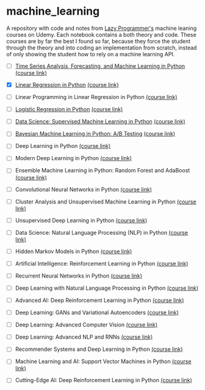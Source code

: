 # machine_learning
A repository with code and notes from [Lazy Programmer's](https://github.com/lazyprogrammer) machine leaning courses on Udemy.
Each notebook contains a both theory and code.
These courses are by far the best I found so far, because they force the student through the theory and into coding an implementation from scratch, instead of only showing the student how to rely on a machine learning API. 

- [ ] [Time Series Analysis, Forecasting, and Machine Learning in Python](https://github.com/ncapek/machine_learning/blob/main/time_series/time_series.ipynb) [(course link)](https://lazyprogrammer.me/new-course-time-series-analysis-forecasting-and-machine-learning-in-python/)

- [X] [Linear Regression in Python](https://github.com/ncapek/machine_learning/blob/main/linear_regression/linear_regression.ipynb) [(course link)](https://deeplearningcourses.com/c/data-science-linear-regression-in-python)

- [ ] Linear Programming in Linear Regression in Python [(course link)](https://deeplearningcourses.com/c/linear-programming-python)

- [ ] [Logistic Regression in Python](https://github.com/ncapek/machine_learning/blob/main/logistic_regression/logistic_regression.ipynb) [(course link)](https://deeplearningcourses.com/c/data-science-logistic-regression-in-python)

- [ ] [Data Science: Supervised Machine Learning in Python](https://github.com/ncapek/machine_learning/blob/main/supervised_learning/supervised_learning.ipynb) [(course link)](https://deeplearningcourses.com/c/data-science-supervised-machine-learning-in-python)

- [ ] [Bayesian Machine Learning in Python: A/B Testing](https://github.com/ncapek/machine_learning/blob/main/bayesian_ML/bayesian_ml.ipynb) [(course link)](https://deeplearningcourses.com/c/bayesian-machine-learning-in-python-ab-testing)

- [ ] Deep Learning in Python [(course link)](https://deeplearningcourses.com/c/data-science-deep-learning-in-python)

- [ ] Modern Deep Learning in Python [(course link)](https://deeplearningcourses.com/c/data-science-deep-learning-in-theano-tensorflow)

- [ ] Ensemble Machine Learning in Python: Random Forest and AdaBoost [(course link)](https://deeplearningcourses.com/c/machine-learning-in-python-random-forest-adaboost)

- [ ] Convolutional Neural Networks in Python [(course link)](https://deeplearningcourses.com/c/deep-learning-convolutional-neural-networks-theano-tensorflow)

- [ ] Cluster Analysis and Unsupervised Machine Learning in Python [(course link)](https://deeplearningcourses.com/c/cluster-analysis-unsupervised-machine-learning-python)

- [ ] Unsupervised Deep Learning in Python [(course link)](https://deeplearningcourses.com/c/unsupervised-deep-learning-in-python)

- [ ] Data Science: Natural Language Processing (NLP) in Python [(course link)](https://deeplearningcourses.com/c/data-science-natural-language-processing-in-python)

- [ ] Hidden Markov Models in Python [(course link)](https://deeplearningcourses.com/c/unsupervised-machine-learning-hidden-markov-models-in-python)

- [ ] Artificial Intelligence: Reinforcement Learning in Python [(course link)](https://deeplearningcourses.com/c/artificial-intelligence-reinforcement-learning-in-python)

- [ ] Recurrent Neural Networks in Python [(course link)](https://deeplearningcourses.com/c/deep-learning-recurrent-neural-networks-in-python)

- [ ] Deep Learning with Natural Language Processing in Python [(course link)](https://deeplearningcourses.com/c/natural-language-processing-with-deep-learning-in-python)

- [ ] Advanced AI: Deep Reinforcement Learning in Python [(course link)](https://deeplearningcourses.com/c/deep-reinforcement-learning-in-python)

- [ ] Deep Learning: GANs and Variational Autoencoders [(course link)](https://deeplearningcourses.com/c/deep-learning-gans-and-variational-autoencoders)

- [ ] Deep Learning: Advanced Computer Vision [(course link)](https://deeplearningcourses.com/c/advanced-computer-vision)

- [ ] Deep Learning: Advanced NLP and RNNs [(course link)](https://deeplearningcourses.com/c/deep-learning-advanced-nlp)

- [ ] Recommender Systems and Deep Learning in Python [(course link)](https://deeplearningcourses.com/c/recommender-systems)

- [ ] Machine Learning and AI: Support Vector Machines in Python [(course link)](https://deeplearningcourses.com/c/support-vector-machines-in-python)

- [ ] Cutting-Edge AI: Deep Reinforcement Learning in Python [(course link)](https://deeplearningcourses.com/c/cutting-edge-artificial-intelligence)